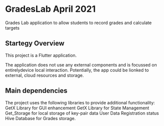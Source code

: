 # GradesLab April 2021

Grades Lab application to allow students to record grades and calculate targets

## Startegy Overview

This project is a Flutter application.

The application does not use any external components and is focussed on entirelydevice local interaction.
Potentially, the app could be lionked to external, cloud resources and storage.

## Main dependencies

The project uses the following libraries to provide additional functionality:
GetX Library for GUI enhancement
GetX Library for State Management
Get_Storage for local storage of key-pair data
  User Data
  Registration status
Hive Database for Grades storage.

